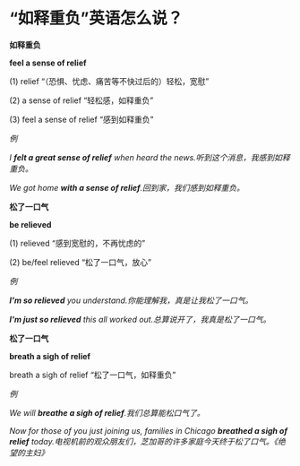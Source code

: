 # “如释重负”英语怎么说？

**如释重负**

**feel a sense of relief**

(1) relief “（恐惧、忧虑、痛苦等不快过后的）轻松，宽慰”

(2) a sense of relief “轻松感，如释重负”

(3) feel a sense of relief “感到如释重负”

_例_

_I **felt a great sense of relief** when heard the news.听到这个消息，我感到如释重负。_

_We got home **with a sense of relief**.回到家，我们感到如释重负。_

**松了一口气**

**be relieved**

(1) relieved “感到宽慰的，不再忧虑的”

(2) be/feel relieved “松了一口气，放心”

_例_

_**I'm so relieved** you understand.你能理解我，真是让我松了一口气。_

_**I'm just so relieved** this all worked out.总算说开了，我真是松了一口气。_

**松了一口气**

**breath a sigh of relief**

breath a sigh of relief “松了一口气，如释重负”

_例_

_We will **breathe a sigh of relief**.我们总算能松口气了。_

_Now for those of you just joining us, families in Chicago **breathed a sigh of relief** today.电视机前的观众朋友们，芝加哥的许多家庭今天终于松了口气。《绝望的主妇》_
